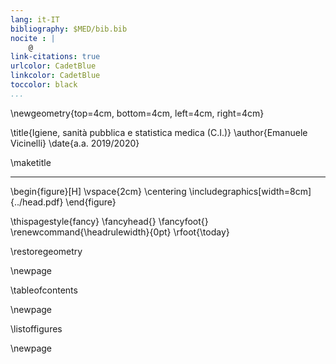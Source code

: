 ```yaml
---
lang: it-IT
bibliography: $MED/bib.bib
nocite : |
    @
link-citations: true
urlcolor: CadetBlue
linkcolor: CadetBlue
toccolor: black
...
```


<!-- Nuova geometria per avere la copertina centrata -->
\newgeometry{top=4cm, bottom=4cm, left=4cm, right=4cm}

\title{Igiene, sanità pubblica e statistica medica (C.I.)}
\author{Emanuele Vicinelli}
\date{a.a. 2019/2020}

\maketitle

* * * *

\begin{figure}[H]
\vspace{2cm}
\centering
\includegraphics[width=8cm]{../head.pdf}
\end{figure}


<!-- Data in cui il pdf è stato compilato-->
\thispagestyle{fancy}
\fancyhead{}
\fancyfoot{}
\renewcommand{\headrulewidth}{0pt}
\rfoot{\today}

\restoregeometry

\newpage

\tableofcontents

\newpage

\listoffigures

\newpage
